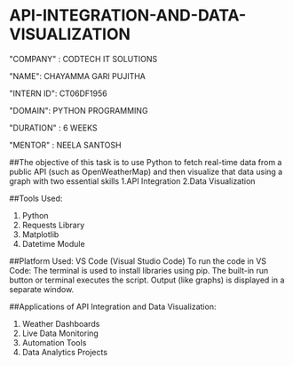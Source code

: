 # API-INTEGRATION-AND-DATA-VISUALIZATION

"COMPANY" : CODTECH IT SOLUTIONS

"NAME": CHAYAMMA GARI PUJITHA

"INTERN ID": CT06DF1956

"DOMAIN": PYTHON PROGRAMMING

"DURATION" : 6 WEEKS

"MENTOR" : NEELA SANTOSH

##The objective of this task is to use Python to fetch real-time data from a public API (such as OpenWeatherMap) and then visualize that data using a graph with two essential skills
        1.API Integration 
        2.Data Visualization
        
##Tools Used:
1. Python
2. Requests Library
3. Matplotlib
4. Datetime Module
   
##Platform Used:
 VS Code (Visual Studio Code)
 To run the code in VS Code:
The terminal is used to install libraries using pip.
The built-in run button or terminal executes the script.
Output (like graphs) is displayed in a separate window.
  
##Applications of API Integration and Data Visualization:        
  1. Weather Dashboards
  2. Live Data Monitoring
  3. Automation Tools  
  4. Data Analytics Projects     
        
        
        
